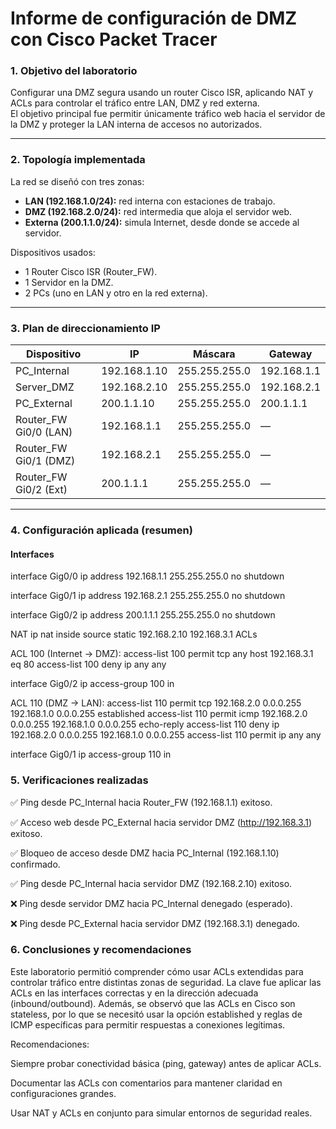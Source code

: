 # Informe de configuración de DMZ con Cisco Packet Tracer

### 1. Objetivo del laboratorio

Configurar una DMZ segura usando un router Cisco ISR, aplicando NAT y ACLs para controlar el tráfico entre LAN, DMZ y red externa.  
El objetivo principal fue permitir únicamente tráfico web hacia el servidor de la DMZ y proteger la LAN interna de accesos no autorizados.

---

### 2. Topología implementada

La red se diseñó con tres zonas:

- **LAN (192.168.1.0/24):** red interna con estaciones de trabajo.
- **DMZ (192.168.2.0/24):** red intermedia que aloja el servidor web.
- **Externa (200.1.1.0/24):** simula Internet, desde donde se accede al servidor.

Dispositivos usados:
- 1 Router Cisco ISR (Router_FW).
- 1 Servidor en la DMZ.
- 2 PCs (uno en LAN y otro en la red externa).

---

### 3. Plan de direccionamiento IP

| Dispositivo             | IP            | Máscara         | Gateway       |
|-------------------------|---------------|-----------------|---------------|
| PC_Internal             | 192.168.1.10  | 255.255.255.0   | 192.168.1.1   |
| Server_DMZ              | 192.168.2.10  | 255.255.255.0   | 192.168.2.1   |
| PC_External             | 200.1.1.10    | 255.255.255.0   | 200.1.1.1     |
| Router_FW Gi0/0 (LAN)   | 192.168.1.1   | 255.255.255.0   | —             |
| Router_FW Gi0/1 (DMZ)   | 192.168.2.1   | 255.255.255.0   | —             |
| Router_FW Gi0/2 (Ext)   | 200.1.1.1     | 255.255.255.0   | —             |

---

### 4. Configuración aplicada (resumen)

#### Interfaces

interface Gig0/0
 ip address 192.168.1.1 255.255.255.0
 no shutdown

interface Gig0/1
 ip address 192.168.2.1 255.255.255.0
 no shutdown

interface Gig0/2
 ip address 200.1.1.1 255.255.255.0
 no shutdown

NAT
ip nat inside source static 192.168.2.10 192.168.3.1
ACLs

ACL 100 (Internet → DMZ):
access-list 100 permit tcp any host 192.168.3.1 eq 80
access-list 100 deny ip any any

interface Gig0/2
 ip access-group 100 in

ACL 110 (DMZ → LAN):
access-list 110 permit tcp 192.168.2.0 0.0.0.255 192.168.1.0 0.0.0.255 established
access-list 110 permit icmp 192.168.2.0 0.0.0.255 192.168.1.0 0.0.0.255 echo-reply
access-list 110 deny ip 192.168.2.0 0.0.0.255 192.168.1.0 0.0.0.255
access-list 110 permit ip any any

interface Gig0/1
 ip access-group 110 in

### 5. Verificaciones realizadas

✅ Ping desde PC_Internal hacia Router_FW (192.168.1.1) exitoso.

✅ Acceso web desde PC_External hacia servidor DMZ (http://192.168.3.1) exitoso.

✅ Bloqueo de acceso desde DMZ hacia PC_Internal (192.168.1.10) confirmado.

✅ Ping desde PC_Internal hacia servidor DMZ (192.168.2.10) exitoso.

❌ Ping desde servidor DMZ hacia PC_Internal denegado (esperado).

❌ Ping desde PC_External hacia servidor DMZ (192.168.3.1) denegado.

### 6. Conclusiones y recomendaciones
Este laboratorio permitió comprender cómo usar ACLs extendidas para controlar tráfico entre distintas zonas de seguridad.
La clave fue aplicar las ACLs en las interfaces correctas y en la dirección adecuada (inbound/outbound).
Además, se observó que las ACLs en Cisco son stateless, por lo que se necesitó usar la opción established y reglas de ICMP específicas para permitir respuestas a conexiones legítimas.

Recomendaciones:

Siempre probar conectividad básica (ping, gateway) antes de aplicar ACLs.

Documentar las ACLs con comentarios para mantener claridad en configuraciones grandes.

Usar NAT y ACLs en conjunto para simular entornos de seguridad reales.